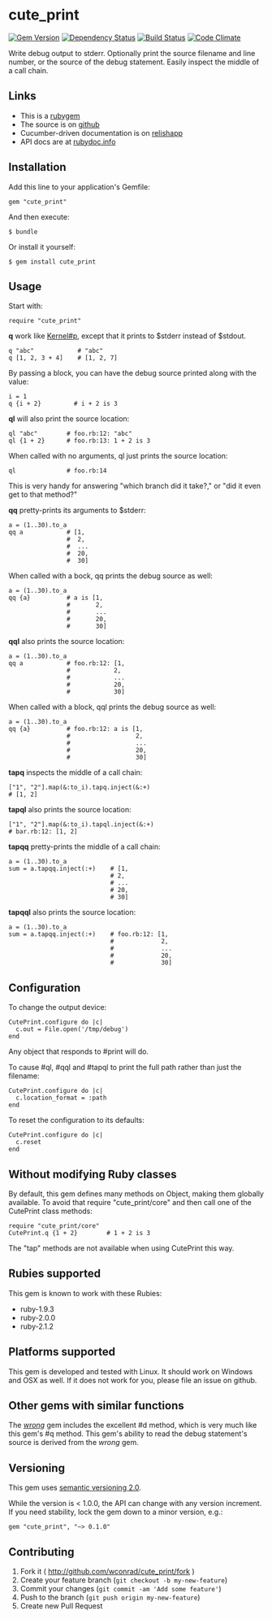 # cute_print
[![Gem Version](https://badge.fury.io/rb/cute_print.png)](http://badge.fury.io/rb/cute_print)
[![Dependency Status](https://gemnasium.com/wconrad/cute_print.svg)](https://gemnasium.com/wconrad/cute_print)
[![Build Status](https://travis-ci.org/wconrad/cute_print.png)](https://travis-ci.org/wconrad/cute_print)
[![Code Climate](https://codeclimate.com/github/wconrad/cute_print.png)](https://codeclimate.com/github/wconrad/cute_print)

Write debug output to stderr.  Optionally print the source filename
and line number, or the source of the debug statement.  Easily inspect
the middle of a call chain.

## Links

* This is a [rubygem](http://rubygems.org/gems/cute_print)
* The source is on [github](https://github.com/wconrad/cute_print)
* Cucumber-driven documentation is on
  [relishapp](https://www.relishapp.com/wconrad/cute-print/v/0-2-0/docs)
* API docs are at
  [rubydoc.info](http://rubydoc.info/gems/cute_print/0.2.0/frames)

## Installation

Add this line to your application's Gemfile:

    gem "cute_print"

And then execute:

    $ bundle

Or install it yourself:

    $ gem install cute_print

## Usage

Start with:

    require "cute_print"

**q** work like
[Kernel#p](http://www.ruby-doc.org/core-2.1.3/Kernel.html#method-i-p),
except that it prints to $stderr instead of $stdout.

    q "abc"            # "abc"
    q [1, 2, 3 + 4]    # [1, 2, 7]

By passing a block, you can have the debug source printed along with
the value:

    i = 1
    q {i + 2}         # i + 2 is 3

**ql** will also print the source location:

    ql "abc"        # foo.rb:12: "abc"
    ql {1 + 2}      # foo.rb:13: 1 + 2 is 3

When called with no arguments, ql just prints the source location:

    ql              # foo.rb:14

This is very handy for answering "which branch did it take?," or "did
it even get to that method?"

**qq** pretty-prints its arguments to $stderr:

    a = (1..30).to_a
    qq a            # [1,
                    #  2,
                    #  ...
                    #  20,
                    #  30]

When called with a bock, qq prints the debug source as well:

    a = (1..30).to_a
    qq {a}          # a is [1,
                    #       2,
                    #       ...
                    #       20,
                    #       30]

**qql** also prints the source location:

    a = (1..30).to_a
    qq a            # foo.rb:12: [1,
                    #            2,
                    #            ...
                    #            20,
                    #            30]

When called with a block, qql prints the debug source as well:

    a = (1..30).to_a
    qq {a}          # foo.rb:12: a is [1,
                    #                  2,
                    #                  ...
                    #                  20,
                    #                  30]

**tapq** inspects the middle of a call chain:

    ["1", "2"].map(&:to_i).tapq.inject(&:+)
    # [1, 2]

**tapql** also prints the source location:

    ["1", "2"].map(&:to_i).tapql.inject(&:+)
    # bar.rb:12: [1, 2]

**tapqq** pretty-prints the middle of a call chain:

    a = (1..30).to_a
    sum = a.tapqq.inject(:+)    # [1,
                                # 2,
                                # ...
                                # 20,
                                # 30]

**tapqql** also prints the source location:

    a = (1..30).to_a
    sum = a.tapqq.inject(:+)    # foo.rb:12: [1,
                                #             2,
                                #             ...
                                #             20,
                                #             30]

## Configuration

To change the output device:

    CutePrint.configure do |c|
      c.out = File.open('/tmp/debug')
    end

Any object that responds to #print will do.

To cause #ql, #qql and #tapql to print the full path rather than just
the filename:

    CutePrint.configure do |c|
      c.location_format = :path
    end

To reset the configuration to its defaults:

    CutePrint.configure do |c|
      c.reset
    end

## Without modifying Ruby classes

By default, this gem defines many methods on Object, making them
globally available.  To avoid that require "cute_print/core" and then
call one of the CutePrint class methods:

    require "cute_print/core"
    CutePrint.q {1 + 2}        # 1 + 2 is 3

The "tap" methods are not available when using CutePrint this way.

## Rubies supported

This gem is known to work with these Rubies:

* ruby-1.9.3
* ruby-2.0.0
* ruby-2.1.2

## Platforms supported

This gem is developed and tested with Linux.  It should work on
Windows and OSX as well.  If it does not work for you, please file an
issue on github.

## Other gems with similar functions

The [_wrong_][1] gem includes the excellent #d method, which is very
much like this gem's #q method.  This gem's ability to read the debug
statement's source is derived from the _wrong_ gem.

## Versioning

This gem uses [semantic versioning 2.0][3].

While the version is < 1.0.0, the API can change with any version
increment.  If you need stability, lock the gem down to a minor
version, e.g.:

    gem "cute_print", "~> 0.1.0"

## Contributing

1. Fork it ( http://github.com/wconrad/cute_print/fork )
2. Create your feature branch (`git checkout -b my-new-feature`)
3. Commit your changes (`git commit -am 'Add some feature'`)
4. Push to the branch (`git push origin my-new-feature`)
5. Create new Pull Request

[1]: http://rubygems.org/gems/wrong
[2]: https://www.relishapp.com/wconrad/cute-print/v/0-2-0/docs
[3]: http://semver.org/spec/v2.0.0.html
